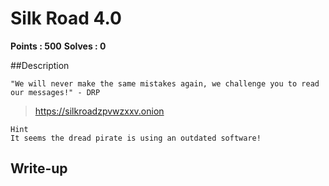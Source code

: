 # Silk Road 4.0

**Points : 500**
**Solves : 0**

##Description

	"We will never make the same mistakes again, we challenge you to read our messages!" - DRP

>https://silkroadzpvwzxxv.onion

	Hint
	It seems the dread pirate is using an outdated software!

## Write-up
